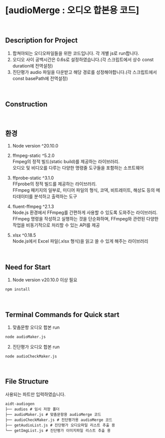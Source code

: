 # [audioMerge : 오디오 합본용 코드]


&nbsp;&nbsp;


## Description for Project
1. 합쳐야되는 오디오파일들을 위한 코드입니다. 각 개별 js로 run합니다.
2. 오디오 사이 공백시간은 0.6s로 설정하였습니다.(각 스크립트에서 상수 const duration에 전역설정)
3. 진단평가 audio 파일을 다운받고 해당 경로를 성정해야합니다.(각 스크립트에서 const basePath에 전역설정)

&nbsp;&nbsp;


## Construction


&nbsp;&nbsp;


## 환경
1.  Node version ^20.10.0
   
2.  ffmpeg-static ^5.2.0<br/>
  Fmpeg의 정적 빌드(static build)를 제공하는 라이브러리.<br/>
  오디오 및 비디오를 다루는 다양한 명령줄 도구들을 포함하는 소프트웨어

3.  ffprobe-static ^3.1.0<br/>
   FFprobe의 정적 빌드를 제공하는 라이브러리.<br/>
   FFmpeg 패키지의 일부로, 미디어 파일의 형식, 코덱, 비트레이트, 해상도 등의 메타데이터를 분석하고 출력하는 도구

4.  fluent-ffmpeg ^2.1.3<br/>
   Node.js 환경에서 FFmpeg를 간편하게 사용할 수 있도록 도와주는 라이브러리.<br/>
   FFmpeg 명령을 작성하고 실행하는 것을 단순화하며, FFmpeg와 관련된 다양한 작업을 비동기적으로 처리할 수 있는 API를 제공

5.  xlsx ^0.18.5<br/>
   Node.js에서 Excel 파일(.xlsx 형식)을 읽고 쓸 수 있게 해주는 라이브러리


&nbsp;&nbsp;


## Need for Start
1. Node version v20.10.0 이상 필요

```
npm install
```


&nbsp;&nbsp;


## Terminal Commands for Quick start

1. 맞춤문항 오디오 합본 run
```
node audioMaker.js
```

2. 진단평가 오디오 합본 run
```
node audioCheckMaker.js
```


&nbsp;&nbsp;


## File Structure
사용되는 파트만 입력하였습니다.

```
aidt-audiogen
├── audios # 임시 저장 폴더
├── audioMaker.js # 맞춤문항용 audioMerge 코드
├── audioCheckMaker.js # 진단평가용 audioMerge 코드
├── getAudioList.js # 진단평가 오디오파일 리스트 추출 용
└── getImgList.js # 진단평가 이미지파일 리스트 추출 용
```
